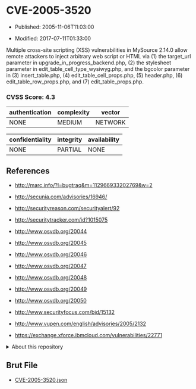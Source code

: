 # CVE-2005-3520

- Published: 2005-11-06T11:03:00

- Modified: 2017-07-11T01:33:00

Multiple cross-site scripting (XSS) vulnerabilities in MySource 2.14.0 allow remote attackers to inject arbitrary web script or HTML via (1) the target_url parameter in upgrade_in_progress_backend.php, (2) the stylesheet parameter in edit_table_cell_type_wysiwyg.php, and the bgcolor parameter in (3) insert_table.php, (4) edit_table_cell_props.php, (5) header.php, (6) edit_table_row_props.php, and (7) edit_table_props.php.

### CVSS Score: **4.3**

| authentication | complexity | vector |
| --- | --- | --- |
| NONE | MEDIUM | NETWORK |

| confidentiality | integrity | availability |
| --- | --- | --- |
| NONE | PARTIAL | NONE |

## References

* http://marc.info/?l=bugtraq&m=112966933202769&w=2

* http://secunia.com/advisories/16946/

* http://securityreason.com/securityalert/92

* http://securitytracker.com/id?1015075

* http://www.osvdb.org/20044

* http://www.osvdb.org/20045

* http://www.osvdb.org/20046

* http://www.osvdb.org/20047

* http://www.osvdb.org/20048

* http://www.osvdb.org/20049

* http://www.osvdb.org/20050

* http://www.securityfocus.com/bid/15132

* http://www.vupen.com/english/advisories/2005/2132

* https://exchange.xforce.ibmcloud.com/vulnerabilities/22771

<details>
<summary>About this repository</summary> 

  This repository is part of the project [Live Hack CVE](https://github.com/Live-Hack-CVE). Main website can be found [www.live-hack.org](https://www.live-hack.org) 
  
  Made by [Sn0wAlice](https://github.com/Sn0wAlice) for the people that care about security and need to have a feed of the latest CVEs. Hope you enjoy it, don't forget to star the repo and follow me on [Twitter](https://twitter.com/Sn0wAlice) and [Github](https://github.com/Sn0wAlice). And that is my [personnal website](https://www.alice-snow.me/)

  - [Home Page](https://github.com/Live-Hack-CVE)
  - [Framework](https://github.com/Live-Hack-CVE/cve-framework)
  - [CVE database](https://github.com/Live-Hack-CVE/full_database)
  - [Changelog](https://github.com/Live-Hack-CVE/Changelog)
</details>

## Brut File

* [CVE-2005-3520.json](https://raw.githubusercontent.com/Live-Hack-CVE/full_database/main/cves/2005/CVE-2005-3520.json)

